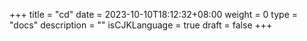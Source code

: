 +++
title = "cd"
date = 2023-10-10T18:12:32+08:00
weight = 0
type = "docs"
description = ""
isCJKLanguage = true
draft = false
+++
